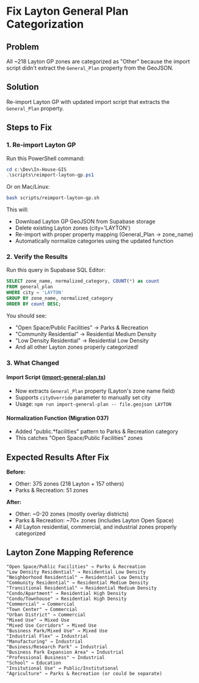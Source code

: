 # Fix Layton General Plan Categorization

## Problem
All ~218 Layton GP zones are categorized as "Other" because the import script didn't extract the `General_Plan` property from the GeoJSON.

## Solution
Re-import Layton GP with updated import script that extracts the `General_Plan` property.

## Steps to Fix

### 1. Re-import Layton GP
Run this PowerShell command:
```powershell
cd c:\Dev\In-House-GIS
.\scripts\reimport-layton-gp.ps1
```

Or on Mac/Linux:
```bash
bash scripts/reimport-layton-gp.sh
```

This will:
- Download Layton GP GeoJSON from Supabase storage
- Delete existing Layton zones (city='LAYTON')
- Re-import with proper property mapping (General_Plan → zone_name)
- Automatically normalize categories using the updated function

### 2. Verify the Results
Run this query in Supabase SQL Editor:
```sql
SELECT zone_name, normalized_category, COUNT(*) as count
FROM general_plan
WHERE city = 'LAYTON'
GROUP BY zone_name, normalized_category
ORDER BY count DESC;
```

You should see:
- "Open Space/Public Facilities" → Parks & Recreation
- "Community Residential" → Residential Medium Density
- "Low Density Residential" → Residential Low Density
- And all other Layton zones properly categorized!

### 3. What Changed

#### Import Script ([import-general-plan.ts](scripts/import-general-plan.ts))
- Now extracts `General_Plan` property (Layton's zone name field)
- Supports `cityOverride` parameter to manually set city
- Usage: `npm run import-general-plan -- file.geojson LAYTON`

#### Normalization Function (Migration 037)
- Added "public.*facilities" pattern to Parks & Recreation category
- This catches "Open Space/Public Facilities" zones

## Expected Results After Fix

**Before:**
- Other: 375 zones (218 Layton + 157 others)
- Parks & Recreation: 51 zones

**After:**
- Other: ~0-20 zones (mostly overlay districts)
- Parks & Recreation: ~70+ zones (includes Layton Open Space)
- All Layton residential, commercial, and industrial zones properly categorized

## Layton Zone Mapping Reference
```
"Open Space/Public Facilities" → Parks & Recreation
"Low Density Residential" → Residential Low Density
"Neighborhood Residential" → Residential Low Density
"Community Residential" → Residential Medium Density
"Transitional Residential" → Residential Medium Density
"Condo/Apartment" → Residential High Density
"Condo/Townhouse" → Residential High Density
"Commercial" → Commercial
"Town Center" → Commercial
"Urban District" → Commercial
"Mixed Use" → Mixed Use
"Mixed Use Corridors" → Mixed Use
"Business Park/Mixed Use" → Mixed Use
"Industrial Flex" → Industrial
"Manufacturing" → Industrial
"Business/Research Park" → Industrial
"Business Park Expansion Area" → Industrial
"Professional Business" → Industrial
"School" → Education
"Insitutional Use" → Public/Institutional
"Agriculture" → Parks & Recreation (or could be separate)
```
